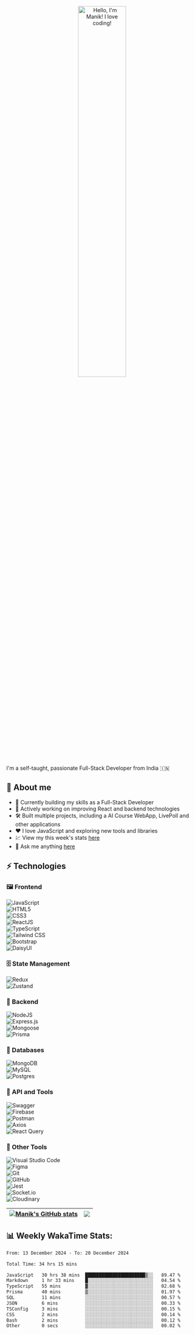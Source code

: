 <p align="center"><a href="https://github.com/ManikMaity"><img width="50%" alt="Hello, I'm Manik! I love coding!" src="https://github.com/ManikMaity/ManikMaity/assets/110734724/435689f3-b962-4e64-9e66-48de979d2494" /></a></p>

<br />

I'm a self-taught, passionate Full-Stack Developer from India 🇮🇳

## 🍃 About me

- 💼 Currently building my skills as a Full-Stack Developer  
- 🚀 Actively working on improving React and backend technologies  
- 🛠️ Built multiple projects, including a AI Course WebApp, LivePoll and other applications  
- ❤️ I love JavaScript and exploring new tools and libraries  
- 💹 View my this week's stats [here](https://wakatime.com/@manikmaity)
- 💬 Ask me anything [here](https://github.com/ManikMaity/ManikMaity/issues)

## ⚡ Technologies

### 🖼️ Frontend  
![JavaScript](https://img.shields.io/badge/-JavaScript-black?style=flat-square&logo=javascript)  
![HTML5](https://img.shields.io/badge/-HTML5-E34F26?style=flat-square&logo=html5&logoColor=white)  
![CSS3](https://img.shields.io/badge/-CSS3-1572B6?style=flat-square&logo=css3)  
![ReactJS](https://img.shields.io/badge/-ReactJS-black?style=flat-square&logo=react)  
![TypeScript](https://img.shields.io/badge/-TypeScript-007ACC?style=flat-square&logo=typescript&logoColor=white)  
![Tailwind CSS](https://img.shields.io/badge/-Tailwind%20CSS-38B2AC?style=flat-square&logo=tailwind-css&logoColor=white)  
![Bootstrap](https://img.shields.io/badge/-Bootstrap-563D7C?style=flat-square&logo=bootstrap&logoColor=white)  
![DaisyUI](https://img.shields.io/badge/-DaisyUI-FF69B4?style=flat-square&logo=daisyui)

### 🗄️ State Management  
![Redux](https://img.shields.io/badge/-Redux-764ABC?style=flat-square&logo=redux)  
![Zustand](https://img.shields.io/badge/zustand-%2320232a.svg?style=flat-square&logo=react&logoColor=white)

### 🧮 Backend  
![NodeJS](https://img.shields.io/badge/-NodeJS-black?style=flat-square&logo=node.js)  
![Express.js](https://img.shields.io/badge/-Express.js-000000?style=flat-square&logo=express&logoColor=white)  
![Mongoose](https://img.shields.io/badge/-Mongoose-red?style=flat-square&logo=mongoose)  
![Prisma](https://img.shields.io/badge/Prisma-3982CE?style=flat-square&logo=Prisma&logoColor=white)

### 🛒 Databases  
![MongoDB](https://img.shields.io/badge/-MongoDB-black?style=flat-square&logo=mongodb)  
![MySQL](https://img.shields.io/badge/-MySQL-00758F?style=flat-square&logo=mysql&logoColor=white)  
![Postgres](https://img.shields.io/badge/Postgres-%23316192.svg?style=flat-square&logo=postgresql&logoColor=white)

### 🚏 API and Tools  
![Swagger](https://img.shields.io/badge/-Swagger-85EA2D?style=flat-square&logo=swagger&logoColor=white)  
![Firebase](https://img.shields.io/badge/-Firebase-FFCA28?style=flat-square&logo=firebase)  
![Postman](https://img.shields.io/badge/-Postman-FF6C37?style=flat-square&logo=postman&logoColor=white)  
![Axios](https://img.shields.io/badge/-Axios-5A29E4?style=flat-square&logo=axios)  
![React Query](https://img.shields.io/badge/-React%20Query-FF4154?style=flat-square&logo=react-query&logoColor=white)

### 🔧 Other Tools  
![Visual Studio Code](https://img.shields.io/badge/-Visual%20Studio%20Code-007ACC?style=flat-square&logo=visual-studio-code)  
![Figma](https://img.shields.io/badge/-Figma-black?style=flat-square&logo=figma)  
![Git](https://img.shields.io/badge/-Git-black?style=flat-square&logo=git)  
![GitHub](https://img.shields.io/badge/-GitHub-181717?style=flat-square&logo=github)  
![Jest](https://img.shields.io/badge/-Jest-C21325?style=flat-square&logo=jest&logoColor=white)  
![Socket.io](https://img.shields.io/badge/Socket.io-black?style=flat-square&logo=jest&logoColor=white)  
![Cloudinary](https://img.shields.io/badge/-Cloudinary-4285F4?style=flat-square&logo=cloudinary)


| <a href="https://github.com/ManikMaity/github-readme-stats"><img align="center" src="https://github-readme-stats.vercel.app/api?username=ManikMaity&show_icons=true&include_all_commits=true&theme=buefy&hide_border=true" alt="Manik's GitHub stats" /></a> | <a href="https://github.com/ManikMaity/github-readme-stats"><img align="center" src="https://github-readme-stats.vercel.app/api/top-langs/?username=ManikMaity&layout=compact&theme=buefy&hide_border=true" /></a> |
| ------------- | ------------- |

## 📊 Weekly WakaTime Stats:

<!--START_SECTION:waka-->

```txt
From: 13 December 2024 - To: 20 December 2024

Total Time: 34 hrs 15 mins

JavaScript   30 hrs 38 mins  ██████████████████████▒░░   89.47 %
Markdown     1 hr 33 mins    █░░░░░░░░░░░░░░░░░░░░░░░░   04.54 %
TypeScript   55 mins         ▓░░░░░░░░░░░░░░░░░░░░░░░░   02.68 %
Prisma       40 mins         ▒░░░░░░░░░░░░░░░░░░░░░░░░   01.97 %
SQL          11 mins         ░░░░░░░░░░░░░░░░░░░░░░░░░   00.57 %
JSON         6 mins          ░░░░░░░░░░░░░░░░░░░░░░░░░   00.33 %
TSConfig     3 mins          ░░░░░░░░░░░░░░░░░░░░░░░░░   00.15 %
CSS          2 mins          ░░░░░░░░░░░░░░░░░░░░░░░░░   00.14 %
Bash         2 mins          ░░░░░░░░░░░░░░░░░░░░░░░░░   00.12 %
Other        0 secs          ░░░░░░░░░░░░░░░░░░░░░░░░░   00.02 %
```

<!--END_SECTION:waka-->
